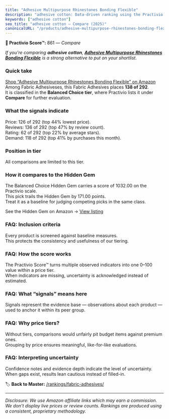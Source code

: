 ```yaml
---
title: "Adhesive Multipurpose Rhinestones Bonding Flexible"
description: "adhesive cotton: Data-driven ranking using the Practivio Score™. Positioned by quality, value, demand, findability, momentum."
keywords: ["adhesive cotton"]
seo_title: "adhesive cotton — Compare (2025)"
canonicalURL: "/products/adhesive-multipurpose-rhinestones-bonding-flexible-B0C492JR3X/"
---
```


**🛒 Practivio Score™:** 861 — _Compare_


*If you're comparing **adhesive cotton**, **[Adhesive Multipurpose Rhinestones Bonding Flexible](https://www.amazon.com/dp/B0C492JR3X?tag=practivio-20)** is a strong alternative to put on your shortlist.*
### Quick take
[Shop “Adhesive Multipurpose Rhinestones Bonding Flexible” on Amazon](https://www.amazon.com/dp/B0C492JR3X?tag=practivio-20)
Among Fabric Adhesiveses, this Fabric Adhesives places **138 of 292**.  
It is classified in the **Balanced Choice tier**, where Practivio lists it under **Compare** for further evaluation.

### What the signals indicate
Price: 126 of 292 (top 44% lowest price).  
Reviews: 136 of 292 (top 47% by review count).  
Rating: 62 of 292 (top 22% by average stars).  
Demand: 118 of 292 (top 41% by purchases this month).

### Position in tier
All comparisons are limited to this tier.

### How it compares to the Hidden Gem
The Balanced Choice Hidden Gem carries a score of 1032.00 on the Practivio scale.  
This pick trails the Hidden Gem by 171.00 points.  
Treat it as a baseline for judging competing picks in the same class.  

See the Hidden Gem on Amazon → [View listing](https://www.amazon.com/dp/B09BNPX3XJ?tag=practivio-20)

### FAQ: Inclusion criteria
Every product is screened against baseline measures.  
This protects the consistency and usefulness of our tiering.

### FAQ: How the score works
The Practivio Score™ turns multiple observed indicators into one 0–100 value within a price tier.  
When indicators are missing, uncertainty is acknowledged instead of estimated.

### FAQ: What “signals” means here
Signals represent the evidence base — observations about each product — used to anchor it within its peer group.

### FAQ: Why price tiers?
Without tiers, comparisons would unfairly pit budget items against premium ones.  
Grouping by price ensures meaningful, like-for-like evaluations.

### FAQ: Interpreting uncertainty
Confidence notes and evidence depth indicate the level of uncertainty.  
When gaps exist, results lean cautious instead of filled-in.

<!-- Missing template for Compare/CompareWithinPriceClass -->


🏷️ **Back to Master:** [/rankings/fabric-adhesives/](/rankings/fabric-adhesives/)

---
_Disclosure: We use Amazon affiliate links which may earn a commission. We don’t display live prices or review counts. Rankings are produced using a consistent, proprietary methodology._
